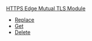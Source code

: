 
[HTTPS Edge Mutual TLS Module](#api-https-edge-mutual-tls-module)
- [Replace](#api-https-edge-mutual-tls-module-replace)
- [Get](#api-https-edge-mutual-tls-module-get)
- [Delete](#api-https-edge-mutual-tls-module-delete)

